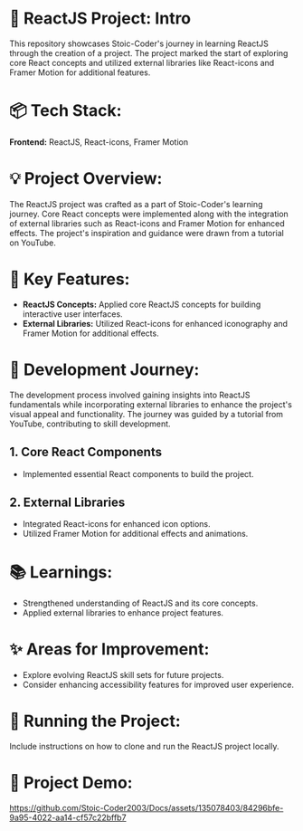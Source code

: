 # 🚀 **ReactJS Project: Intro**

This repository showcases Stoic-Coder's journey in learning ReactJS through the creation of a project. The project marked the start of exploring core React concepts and utilized external libraries like React-icons and Framer Motion for additional features.

# 📦 **Tech Stack:**

**Frontend:** ReactJS, React-icons, Framer Motion

# 💡 **Project Overview:**

The ReactJS project was crafted as a part of Stoic-Coder's learning journey. Core React concepts were implemented along with the integration of external libraries such as React-icons and Framer Motion for enhanced effects. The project's inspiration and guidance were drawn from a tutorial on YouTube.

# 🌈 **Key Features:**

- **ReactJS Concepts:** Applied core ReactJS concepts for building interactive user interfaces.
- **External Libraries:** Utilized React-icons for enhanced iconography and Framer Motion for additional effects.

# 💭 **Development Journey:**

The development process involved gaining insights into ReactJS fundamentals while incorporating external libraries to enhance the project's visual appeal and functionality. The journey was guided by a tutorial from YouTube, contributing to skill development.

## 1. Core React Components
- Implemented essential React components to build the project.

## 2. External Libraries
- Integrated React-icons for enhanced icon options.
- Utilized Framer Motion for additional effects and animations.

# 📚 **Learnings:**

- Strengthened understanding of ReactJS and its core concepts.
- Applied external libraries to enhance project features.

# ✨ **Areas for Improvement:**

- Explore evolving ReactJS skill sets for future projects.
- Consider enhancing accessibility features for improved user experience.

# 🚦 **Running the Project:**

Include instructions on how to clone and run the ReactJS project locally.

# 📸 **Project Demo:**

https://github.com/Stoic-Coder2003/Docs/assets/135078403/84296bfe-9a95-4022-aa14-cf57c22bffb7

